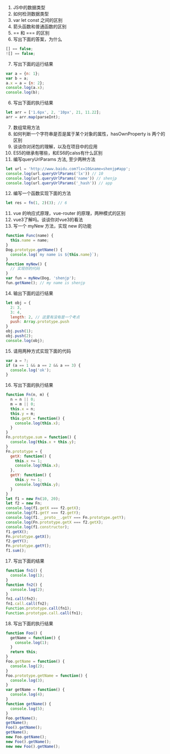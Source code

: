 1. JS中的数据类型
2. 如何检测数据类型
3. var let const 之间的区别
4. 箭头函数和普通函数的区别
5. == 和 === 的区别
6. 写出下面的答案，为什么
  ```js
  [] == false;
  ![] == false;
  ```
7. 写出下面的运行结果
  ```js
  var a = {n: 1};
  var b = a;
  a.x = a = {n: 2};
  console.log(a.x);
  console.log(b);
  ```
6. 写出下面的执行结果
  ```js
  let arr = ['1.6px', 2, '10px', 21, 11.22];
  arr = arr.map(parseInt);
  ```
7. 数组常用方法
8. 如何判断一个字符串是否是属于某个对象的属性，hasOwnProperty is 两个的区别
9. 谈谈你对闭包的理解，以及在项目中的应用
10. ES5的继承有哪些，和ES6的calss有什么区别
11. 编写queryUrlParams 方法, 至少两种方法
  ```js
  let url = 'http://www.baidu.com?lx=10&name=shenjp#app';
  console.log(url.queryUrlParams('lx')) // 10
  console.log(url.queryUrlParams('name')) // shenjp
  console.log(url.queryUrlParams('_hash')) // app
  ```
12. 编写一个函数实现下面的方法
  ```js
  let res = fn(1, 2)(3); // 6
  ```
11. vue 的响应式原理，vue-router 的原理，两种模式的区别
12. vue3了解吗。谈谈你对vue3的看法
13. 写一个 myNew 方法，实现 new 的功能
  ```js
  function Func(name) {
    this.name = name;
  }
  Dog.prototype.getName() {
    console.log(`my name is ${this.name}`);
  }
  function myNew() {
    // 实现你的代码
  }
  var fun = myNew(Dog, 'shenjp');
  fun.getName(); // my name is shenjp
  ```
14. 输出下面的运行结果
  ```js
  let obj = {
    2: 3,
    3: 4,
    length: 2, // 这里有没有是一个考点
    push: Array.prototype.push
  }
  obj.push(1);
  obj.push(2);
  console.log(obj);
  ```
15. 请用两种方式实现下面的代码
  ```js
  var a = ?;
  if (a == 1 && a == 2 && a == 3) {
    console.log('ok');
  }
  ```
16. 写出下面的执行结果
  ```js
  function Fn(n, m) {
    n = n || 0;
    m = m || 0;
    this.x = n;
    this.y = m;
    this.getX = function() {
      console.log(this.x);
    }
  }
  Fn.prototype.sum = function() {
    console.log(this.x + this.y);
  }
  Fn.prototype = {
    getX: function() {
      this.x += 1;
      console.log(this.x);
    },
    getY: function() {
      this.y += 1;
      console.log(this.y);
    }
  }
  let f1 = new Fn(10, 20);
  let f2 = new Fn;
  console.log(f1.getX === f2.getX);
  console.log(f1.getY === f2.getY);
  console.log(f1.__proto__.getY === Fn.prototype.getY);
  console.log(Fn.prototype.getX === f2.getX);
  console.log(f1.constructor);
  f1.getX();
  Fn.prototype.getX();
  f2.getY();
  Fn.prototype.getY();
  f1.sum();
  ```
17. 写出下面的结果
  ```js
  function fn1() {
    console.log(1);
  }
  function fn2() {
    console.log(2);
  }
  fn1.call(fn2);
  fn1.call.call(fn2);
  Function.prototype.call(fn1);
  Function.prototype.call.call(fn1);
  ```
18. 写出下面的执行结果

  ```js
  function Foo() {
    getName = function() {
      console.log(1);
    }
    return this;
  }
  Foo.getName = function() {
    console.log(2);
  }
  Foo.prototype.getName = function() {
    console.log(3);
  }
  var getName = function() {
    console.log(4);
  }
  function getName() {
    console.log(5);
  }
  Foo.getName();
  getName();
  Foo().getName();
  getName();
  new Foo.getName();
  new Foo().getName();
  new new Foo().getName();
  ```
